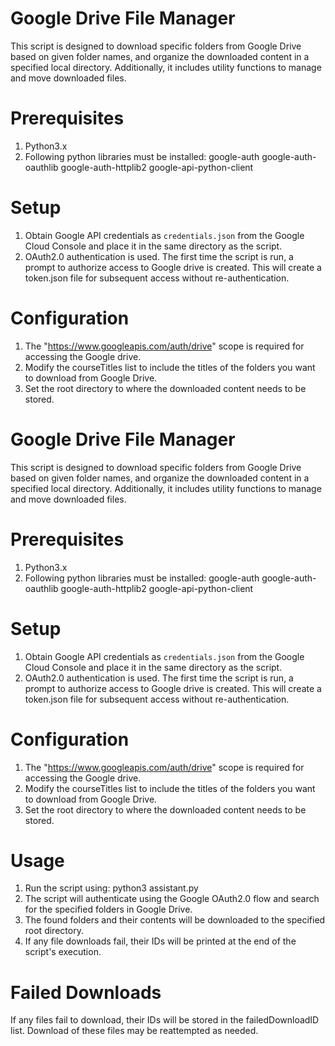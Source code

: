 # Google Drive File Manager 
This script is designed to download specific folders from Google Drive based on given folder names, and organize the downloaded content in a specified local directory. Additionally, it includes utility functions to manage and move downloaded files.

# Prerequisites
  1. Python3.x
  2. Following python libraries must be installed:
    google-auth
    google-auth-oauthlib
    google-auth-httplib2
    google-api-python-client

# Setup
  1. Obtain Google API credentials as `credentials.json` from the Google Cloud Console and place it in the same directory as the script.
  2. OAuth2.0 authentication is used. The first time the script is run, a prompt to authorize access to Google drive is created. This will create       a token.json file for subsequent access without re-authentication.

# Configuration
  1. The "https://www.googleapis.com/auth/drive" scope is required for accessing the Google drive.
  2. Modify the courseTitles list to include the titles of the folders you want to download from Google Drive.
  3. Set the root directory to where the downloaded content needs to be stored.

# Google Drive File Manager 
This script is designed to download specific folders from Google Drive based on given folder names, and organize the downloaded content in a specified local directory. Additionally, it includes utility functions to manage and move downloaded files.

# Prerequisites
  1. Python3.x
  2. Following python libraries must be installed:
    google-auth
    google-auth-oauthlib
    google-auth-httplib2
    google-api-python-client

# Setup
  1. Obtain Google API credentials as `credentials.json` from the Google Cloud Console and place it in the same directory as the script.
  2. OAuth2.0 authentication is used. The first time the script is run, a prompt to authorize access to Google drive is created. This will create       a token.json file for subsequent access without re-authentication.

# Configuration
  1. The "https://www.googleapis.com/auth/drive" scope is required for accessing the Google drive.
  2. Modify the courseTitles list to include the titles of the folders you want to download from Google Drive.
  3. Set the root directory to where the downloaded content needs to be stored.

# Usage
  1. Run the script using:
      python3 assistant.py
  2. The script will authenticate using the Google OAuth2.0 flow and search for the specified folders in Google Drive.
  3. The found folders and their contents will be downloaded to the specified root directory.
  4. If any file downloads fail, their IDs will be printed at the end of the script's execution.

# Failed Downloads
  If any files fail to download, their IDs will be stored in the failedDownloadID list. Download of these files may be reattempted as needed.
